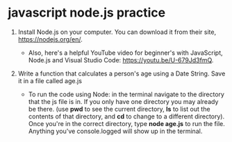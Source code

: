 # javascript node.js practice

1. Install Node.js on your computer. You can download it from their site, https://nodejs.org/en/. 

    - Also, here's a helpful YouTube video for beginner's with JavaScript, Node.js and Visual Studio Code: https://youtu.be/U-679Jd3fmQ.

1. Write a function that calculates a person's age using a Date String. Save it in a file called age.js

    - To run the code using Node: in the terminal navigate to the directory that the js file is in. If you only have one directory you may already be there. (use **pwd** to see the current directory, **ls** to list out the contents of that directory, and **cd** to change to a different directory). Once you're in the correct directory, type **node age.js** to run the file.  Anything you've console.logged will show up in the terminal.

